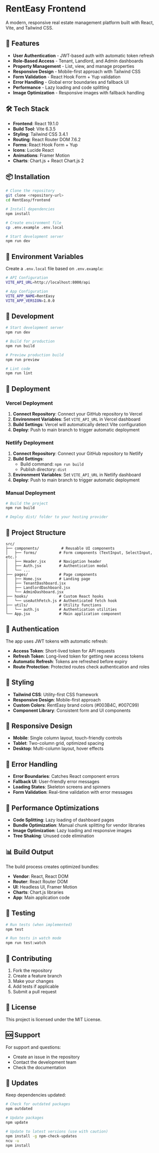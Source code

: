 # RentEasy Frontend

A modern, responsive real estate management platform built with React, Vite, and Tailwind CSS.

## 🚀 Features

- **User Authentication** - JWT-based auth with automatic token refresh
- **Role-Based Access** - Tenant, Landlord, and Admin dashboards
- **Property Management** - List, view, and manage properties
- **Responsive Design** - Mobile-first approach with Tailwind CSS
- **Form Validation** - React Hook Form + Yup validation
- **Error Handling** - Global error boundaries and fallback UI
- **Performance** - Lazy loading and code splitting
- **Image Optimization** - Responsive images with fallback handling

## 🛠️ Tech Stack

- **Frontend**: React 19.1.0
- **Build Tool**: Vite 6.3.5
- **Styling**: Tailwind CSS 3.4.1
- **Routing**: React Router DOM 7.6.2
- **Forms**: React Hook Form + Yup
- **Icons**: Lucide React
- **Animations**: Framer Motion
- **Charts**: Chart.js + React Chart.js 2

## 📦 Installation

```bash
# Clone the repository
git clone <repository-url>
cd RentEasy/frontend

# Install dependencies
npm install

# Create environment file
cp .env.example .env.local

# Start development server
npm run dev
```

## 🔧 Environment Variables

Create a `.env.local` file based on `.env.example`:

```bash
# API Configuration
VITE_API_URL=http://localhost:8000/api

# App Configuration
VITE_APP_NAME=RentEasy
VITE_APP_VERSION=1.0.0
```

## 🚀 Development

```bash
# Start development server
npm run dev

# Build for production
npm run build

# Preview production build
npm run preview

# Lint code
npm run lint
```

## 🚀 Deployment

### Vercel Deployment

1. **Connect Repository**: Connect your GitHub repository to Vercel
2. **Environment Variables**: Set `VITE_API_URL` in Vercel dashboard
3. **Build Settings**: Vercel will automatically detect Vite configuration
4. **Deploy**: Push to main branch to trigger automatic deployment

### Netlify Deployment

1. **Connect Repository**: Connect your GitHub repository to Netlify
2. **Build Settings**:
   - Build command: `npm run build`
   - Publish directory: `dist`
3. **Environment Variables**: Set `VITE_API_URL` in Netlify dashboard
4. **Deploy**: Push to main branch to trigger automatic deployment

### Manual Deployment

```bash
# Build the project
npm run build

# Deploy dist/ folder to your hosting provider
```

## 📁 Project Structure

```
src/
├── components/          # Reusable UI components
│   ├── forms/          # Form components (TextInput, SelectInput, etc.)
│   ├── Header.jsx      # Navigation header
│   ├── Auth.jsx        # Authentication modal
│   └── ...
├── pages/              # Page components
│   ├── Home.jsx        # Landing page
│   ├── TenantDashboard.jsx
│   ├── LandlordDashboard.jsx
│   └── AdminDashboard.jsx
├── hooks/              # Custom React hooks
│   └── useAuthFetch.js # Authenticated fetch hook
├── utils/              # Utility functions
│   └── auth.js         # Authentication utilities
└── App.jsx             # Main application component
```

## 🔐 Authentication

The app uses JWT tokens with automatic refresh:

- **Access Token**: Short-lived token for API requests
- **Refresh Token**: Long-lived token for getting new access tokens
- **Automatic Refresh**: Tokens are refreshed before expiry
- **Route Protection**: Protected routes check authentication and roles

## 🎨 Styling

- **Tailwind CSS**: Utility-first CSS framework
- **Responsive Design**: Mobile-first approach
- **Custom Colors**: RentEasy brand colors (#003B4C, #007C99)
- **Component Library**: Consistent form and UI components

## 📱 Responsive Design

- **Mobile**: Single column layout, touch-friendly controls
- **Tablet**: Two-column grid, optimized spacing
- **Desktop**: Multi-column layout, hover effects

## 🚨 Error Handling

- **Error Boundaries**: Catches React component errors
- **Fallback UI**: User-friendly error messages
- **Loading States**: Skeleton screens and spinners
- **Form Validation**: Real-time validation with error messages

## 🔧 Performance Optimizations

- **Code Splitting**: Lazy loading of dashboard pages
- **Bundle Optimization**: Manual chunk splitting for vendor libraries
- **Image Optimization**: Lazy loading and responsive images
- **Tree Shaking**: Unused code elimination

## 📊 Build Output

The build process creates optimized bundles:

- **Vendor**: React, React DOM
- **Router**: React Router DOM
- **UI**: Headless UI, Framer Motion
- **Charts**: Chart.js libraries
- **App**: Main application code

## 🧪 Testing

```bash
# Run tests (when implemented)
npm test

# Run tests in watch mode
npm run test:watch
```

## 📝 Contributing

1. Fork the repository
2. Create a feature branch
3. Make your changes
4. Add tests if applicable
5. Submit a pull request

## 📄 License

This project is licensed under the MIT License.

## 🆘 Support

For support and questions:
- Create an issue in the repository
- Contact the development team
- Check the documentation

## 🔄 Updates

Keep dependencies updated:

```bash
# Check for outdated packages
npm outdated

# Update packages
npm update

# Update to latest versions (use with caution)
npm install -g npm-check-updates
ncu -u
npm install
```

